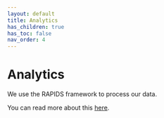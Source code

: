 ```yaml
---
layout: default
title: Analytics
has_children: true
has_toc: false
nav_order: 4
---
```

# Analytics

We use the RAPIDS framework to process our data. 

You can read more about this <a href="https://pennlinc.github.io/mobilephenomics/docs/analytics/rapids/">here</a>. 